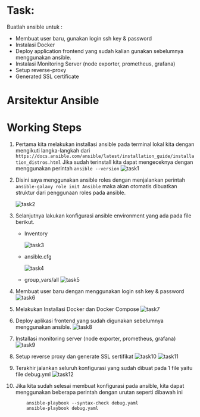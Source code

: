 # Task:

Buatlah ansible untuk :
   - Membuat user baru, gunakan login ssh key & password
   - Instalasi Docker
   - Deploy application frontend yang sudah kalian gunakan sebelumnya menggunakan ansible.
   - Instalasi Monitoring Server (node exporter, prometheus, grafana)
   - Setup reverse-proxy
   - Generated SSL certificate

# Arsitektur Ansible

# Working Steps

1. Pertama kita melakukan installasi ansible pada terminal lokal kita dengan mengikuti langka-langkah dari ``` https://docs.ansible.com/ansible/latest/installation_guide/installation_distros.html ```
    Jika sudah terinstall kita dapat mengeceknya dengan menggunakan perintah ``` ansible --version ```
   ![task1](https://github.com/user-attachments/assets/4f2ab9c0-b510-4095-8247-cb426af00c0c)

3. Disini saya menggunakan ansible roles dengan menjalankan perintah ``` ansible-galaxy role init Ansible ``` maka akan otomatis dibuatkan struktur dari penggunaan roles pada ansible.

   ![task2](https://github.com/user-attachments/assets/fd711430-41c4-469a-9d48-537ae34be617)

5. Selanjutnya lakukan konfigurasi ansible environment yang ada pada file berikut.
   - Inventory

     ![task3](https://github.com/user-attachments/assets/a1303323-b5a3-4da9-b158-d0ed93527286)

   - ansible.cfg

     ![task4](https://github.com/user-attachments/assets/1d525500-7577-47df-8c5e-c68caf97f8b2)

   - group_vars/all
     ![task5](https://github.com/user-attachments/assets/49803264-fa3f-464d-ba69-91b01f2e183b)

6. Membuat user baru dengan menggunakan login ssh key & password
   ![task6](https://github.com/user-attachments/assets/5ec09d25-5e25-4a1c-99e8-e4fc95aa78b1)

8. Melakukan Installasi Docker dan Docker Compose
   ![task7](https://github.com/user-attachments/assets/8ef68752-d89c-4cdb-924e-1a0011cd1e0c)

10. Deploy aplikasi frontend yang sudah digunakan sebelumnya menggunakan ansible.
    ![task8](https://github.com/user-attachments/assets/2ae7781a-cb07-48c6-af07-d3de08000375)

12. Installasi monitoring server (node exporter, prometheus, grafana)
    ![task9](https://github.com/user-attachments/assets/64c92383-7973-4601-b563-97662590ce12)

14. Setup reverse proxy dan generate SSL sertifikat
    ![task10](https://github.com/user-attachments/assets/f06d9d2e-bf76-4c6c-9e64-ff067eab6ec5)
    ![task11](https://github.com/user-attachments/assets/d76cbeb5-7840-4c4e-9d6e-0ee3836166be)

16. Terakhir jalankan seluruh konfigurasi yang sudah dibuat pada 1 file yaitu file debug.yml
    ![task12](https://github.com/user-attachments/assets/cc432d7d-1241-4cf4-af01-4d7aecd76bdc)

18. Jika kita sudah selesai membuat konfigurasi pada ansible, kita dapat menggunakan beberapa perintah dengan urutan seperti dibawah ini
    ```
        ansible-playbook --syntax-check debug.yaml
        ansible-playbook debug.yaml
    ```
